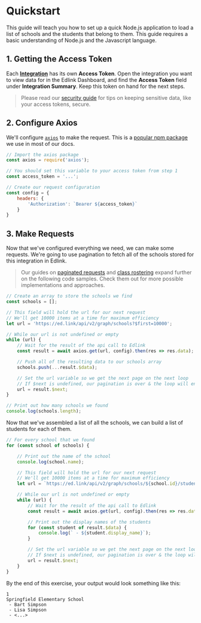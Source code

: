 # Quickstart

<!--
 add a step 0 that discusses
 - how to 
-->

This guide will teach you how to set up a quick Node.js application to load a list of schools and the students that
belong to them. This guide requires a basic understanding of Node.js and the Javascript language.

## 1. Getting the Access Token

Each **[Integration](/docs/api/v2.0/models/internal/integration)** has its own **Access Token**. Open the integration
you want to view data for in the Edlink Dashboard, and find the **Access Token** field under **Integration Summary**.
Keep this token on hand for the next steps.

> Please read our [security guide](security) for tips on keeping sensitive data, like your access tokens, secure.

## 2. Configure Axios

We'll configure [`axios`](https://www.npmjs.com/package/axios) to make the request. This is
a [popular npm package](https://www.npmjs.com/package/axios) we use in most of our docs.

```javascript
// Import the axios package
const axios = require('axios');

// You should set this variable to your access token from step 1
const access_token = '...';

// Create our request configuration
const config = {
	headers: {
		'Authorization': `Bearer ${access_token}`
	}
}
```

## 3. Make Requests

Now that we've configured everything we need, we can make some requests. We're going to use pagination to fetch all of
the schools stored for this integration in Edlink.

> Our guides on [paginated requests](paginated-requests) and [class rostering](class-rostering) expand further on the following code samples. Check them out for more possible implementations and approaches.

```javascript
// Create an array to store the schools we find
const schools = [];

// This field will hold the url for our next request
// We'll get 10000 items at a time for maximum efficiency
let url = 'https://ed.link/api/v2/graph/schools?$first=10000';

// While our url is not undefined or empty
while (url) {
	// Wait for the result of the api call to Edlink
	const result = await axios.get(url, config).then(res => res.data);

	// Push all of the resulting data to our schools array
	schools.push(...result.$data);

	// Set the url variable so we get the next page on the next loop
	// If $next is undefined, our pagination is over & the loop will end
	url = result.$next;
}

// Print out how many schools we found
console.log(schools.length);
```

Now that we've assembled a list of all the schools, we can build a list of students for each of them.

```javascript
// For every school that we found
for (const school of schools) {

	// Print out the name of the school
	console.log(school.name);

	// This field will hold the url for our next request
	// We'll get 10000 items at a time for maximum efficiency
	let url = `https://ed.link/api/v2/graph/schools/${school.id}/students?$first=10000`;

	// While our url is not undefined or empty
	while (url) {
		// Wait for the result of the api call to Edlink
		const result = await axios.get(url, config).then(res => res.data);

		// Print out the display names of the students
		for (const student of result.$data) {
			console.log(` - ${student.display_name}`);
		}

		// Set the url variable so we get the next page on the next loop
		// If $next is undefined, our pagination is over & the loop will end
		url = result.$next;
	}
}
```

By the end of this exercise, your output would look something like this:

```text
1
Springfield Elementary School
 - Bart Simpson
 - Lisa Simpson
 - <...>
```
